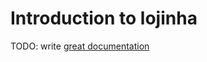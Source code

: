 # Introduction to lojinha

TODO: write [great documentation](http://jacobian.org/writing/what-to-write/)

